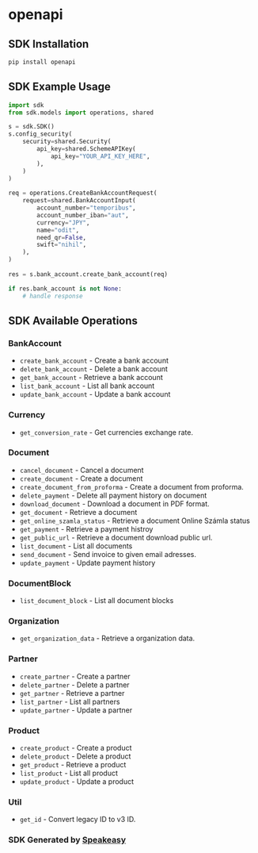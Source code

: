 # openapi

<!-- Start SDK Installation -->
## SDK Installation

```bash
pip install openapi
```
<!-- End SDK Installation -->

## SDK Example Usage
<!-- Start SDK Example Usage -->
```python
import sdk
from sdk.models import operations, shared

s = sdk.SDK()
s.config_security(
    security=shared.Security(
        api_key=shared.SchemeAPIKey(
            api_key="YOUR_API_KEY_HERE",
        ),
    )
)
    
req = operations.CreateBankAccountRequest(
    request=shared.BankAccountInput(
        account_number="temporibus",
        account_number_iban="aut",
        currency="JPY",
        name="odit",
        need_qr=False,
        swift="nihil",
    ),
)
    
res = s.bank_account.create_bank_account(req)

if res.bank_account is not None:
    # handle response
```
<!-- End SDK Example Usage -->

<!-- Start SDK Available Operations -->
## SDK Available Operations

### BankAccount

* `create_bank_account` - Create a bank account
* `delete_bank_account` - Delete a bank account
* `get_bank_account` - Retrieve a bank account
* `list_bank_account` - List all bank account
* `update_bank_account` - Update a bank account

### Currency

* `get_conversion_rate` - Get currencies exchange rate.

### Document

* `cancel_document` - Cancel a document
* `create_document` - Create a document
* `create_document_from_proforma` - Create a document from proforma.
* `delete_payment` - Delete all payment history on document
* `download_document` - Download a document in PDF format.
* `get_document` - Retrieve a document
* `get_online_szamla_status` - Retrieve a document Online Számla status
* `get_payment` - Retrieve a payment histroy
* `get_public_url` - Retrieve a document download public url.
* `list_document` - List all documents
* `send_document` - Send invoice to given email adresses.
* `update_payment` - Update payment history

### DocumentBlock

* `list_document_block` - List all document blocks

### Organization

* `get_organization_data` - Retrieve a organization data.

### Partner

* `create_partner` - Create a partner
* `delete_partner` - Delete a partner
* `get_partner` - Retrieve a partner
* `list_partner` - List all partners
* `update_partner` - Update a partner

### Product

* `create_product` - Create a product
* `delete_product` - Delete a product
* `get_product` - Retrieve a product
* `list_product` - List all product
* `update_product` - Update a product

### Util

* `get_id` - Convert legacy ID to v3 ID.

<!-- End SDK Available Operations -->

### SDK Generated by [Speakeasy](https://docs.speakeasyapi.dev/docs/using-speakeasy/client-sdks)

